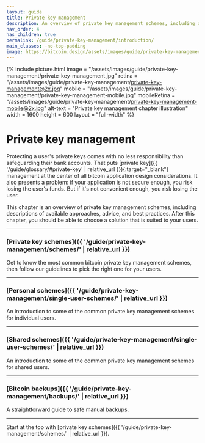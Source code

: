 ```yaml
---
layout: guide
title: Private key management
description: An overview of private key management schemes, including descriptions of  available approaches, some advice and best practices.
nav_order: 4
has_children: true
permalink: /guide/private-key-management/introduction/
main_classes: -no-top-padding
image: https://bitcoin.design/assets/images/guide/private-key-management/page-private-key-management.jpg
---
```


<!--

Editor's notes

A brief introduction and summary of all pages in this section. The idea is that readers
scan this page to get an overview of the section and then decide which topics to dive into.

-->

{% include picture.html
   image = "/assets/images/guide/private-key-management/private-key-management.jpg"
   retina = "/assets/images/guide/private-key-management/private-key-management@2x.jpg"
   mobile = "/assets/images/guide/private-key-management/private-key-management-mobile.jpg"
   mobileRetina = "/assets/images/guide/private-key-management/private-key-management-mobile@2x.jpg"
   alt-text = "Private key management chapter illustration"
   width = 1600
   height = 600
   layout = "full-width"
%}

# Private key management

Protecting a user's private keys comes with no less responsibility than safeguarding their bank accounts. That puts [private key]({{ '/guide/glossary/#private-key' | relative_url }}){:target="_blank"} management at the center of all bitcoin application design considerations. It also presents a problem: if your application is not secure enough, you risk losing the user's funds. But if it's not convenient enough, you risk losing the user.

This chapter is an overview of private key management schemes, including descriptions of available approaches, advice, and best practices. After this chapter, you should be able to choose a solution that is suited to your users.

---

###  [Private key schemes]({{ '/guide/private-key-management/schemes/' | relative_url }})

Get to know the most common bitcoin private key management schemes, then follow our guidelines to pick the right one for your users.

---

### [Personal schemes]({{ '/guide/private-key-management/single-user-schemes/' | relative_url }})

An introduction to some of the common private key management schemes for individual users.

---

### [Shared schemes]({{ '/guide/private-key-management/single-user-schemes/' | relative_url }})

An introduction to some of the common private key management schemes for shared users.

---

### [Bitcoin backups]({{ '/guide/private-key-management/backups/' | relative_url }})

A straightforward guide to safe manual backups.

---

Start at the top with [private key schemes]({{ '/guide/private-key-management/schemes/' | relative_url }}).
